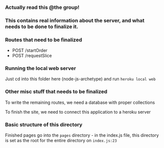 ### Actually read this @the group!

### This contains real information about the server, and what needs to be done to finalize it.

### Routes that need to be finalized

* POST /startOrder
* POST /requestSlice

### Running the local web server

Just cd into this folder here (node-js-archetype) and run `heroku local web`

### Other misc stuff that needs to be finalized

To write the remaining routes, we need a database with proper collections

To finish the site, we need to connect this application to a heroku server

### Basic structure of this directory

Finished pages go into the `pages` directory - in the index.js file, this 
directory is set as the root for the entire directory on `index.js:23`

